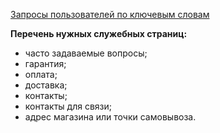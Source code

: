 [Запросы пользователей по ключевым словам](https://wordstat.yandex.ru/)

**Перечень нужных служебных страниц:**
- часто задаваемые вопросы;
- гарантия;
- оплата;
- доставка;
- контакты;
- контакты для связи;
- адрес магазина или точки самовывоза.